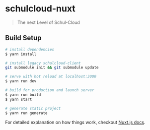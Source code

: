 # schulcloud-nuxt

> The next Level of Schul-Cloud

## Build Setup

``` bash
# install dependencies
$ yarn install

# install legacy schulcloud-client
git submodule init && git submodule update

# serve with hot reload at localhost:3000
$ yarn run dev

# build for production and launch server
$ yarn run build
$ yarn start

# generate static project
$ yarn run generate
```

For detailed explanation on how things work, checkout [Nuxt.js docs](https://nuxtjs.org).
